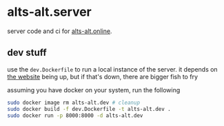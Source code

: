 # alts-alt.server

server code and ci for [alts-alt.online](https://alts-alt.online). 

## dev stuff

use the `dev.Dockerfile` to run a local instance of the server. it depends on [the website](https://alts-alt.online) being up, but if that's down, there are bigger fish to fry

assuming you have docker on your system, run the following

```sh
sudo docker image rm alts-alt.dev # cleanup
sudo docker build -f dev.Dockerfile -t alts-alt.dev .
sudo docker run -p 8000:8000 -d alts-alt.dev
```

